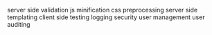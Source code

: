 server side validation
js minification
css preprocessing
server side templating
client side testing
logging
security
user management
user auditing
